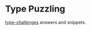 # Type Puzzling
[type-challenges](https://github.com/type-challenges/type-challenges) answers and snippets.
